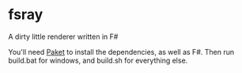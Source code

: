 # fsray
A dirty little renderer written in F#
 
You'll need [Paket](https://fsprojects.github.io/Paket/installation.html) to install the dependencies, as well as F#. 
Then run build.bat for windows, and build.sh for everything else.
